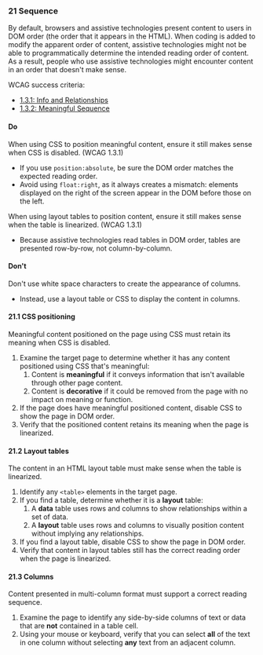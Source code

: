 ### 21 Sequence

By default, browsers and assistive technologies present content to users in DOM order (the order that it appears in the HTML). When coding is added to modify the apparent order of content, assistive technologies might not be able to programmatically determine the intended reading order of content. As a result, people who use assistive technologies might encounter content in an order that doesn't make sense.

WCAG success criteria:

- [1.3.1: Info and Relationships](https://www.w3.org/WAI/WCAG21/Understanding/info-and-relationships.html)
- [1.3.2: Meaningful Sequence](https://www.w3.org/WAI/WCAG21/Understanding/meaningful-sequence.html)

#### Do

When using CSS to position meaningful content, ensure it still makes sense when CSS is disabled. (WCAG 1.3.1)

- If you use `position:absolute`, be sure the DOM order matches the expected reading order.
- Avoid using `float:right`, as it always creates a mismatch: elements displayed on the right of the screen appear in the DOM before those on the left.

When using layout tables to position content, ensure it still makes sense when the table is linearized. (WCAG 1.3.1)

- Because assistive technologies read tables in DOM order, tables are presented row-by-row, not column-by-column.

#### Don't

Don't use white space characters to create the appearance of columns.

- Instead, use a layout table or CSS to display the content in columns.

#### 21.1 CSS positioning

Meaningful content positioned on the page using CSS must retain its meaning when CSS is disabled.

1. Examine the target page to determine whether it has any content positioned using CSS that's meaningful:
    1. Content is **meaningful** if it conveys information that isn't available through other page content.
    2. Content is **decorative** if it could be removed from the page with no impact on meaning or function.
2. If the page does have meaningful positioned content, disable CSS to show the page in DOM order.
3. Verify that the positioned content retains its meaning when the page is linearized.

#### 21.2 Layout tables

The content in an HTML layout table must make sense when the table is linearized.

1. Identify any `<table>` elements in the target page.
2. If you find a table, determine whether it is a **layout** table:
    1. A **data** table uses rows and columns to show relationships within a set of data.
    2. A **layout** table uses rows and columns to visually position content without implying any relationships.
3. If you find a layout table, disable CSS to show the page in DOM order.
4. Verify that content in layout tables still has the correct reading order when the page is linearized.

#### 21.3 Columns

Content presented in multi-column format must support a correct reading sequence.

1. Examine the page to identify any side-by-side columns of text or data that are **not** contained in a table cell.
2. Using your mouse or keyboard, verify that you can select **all** of the text in one column without selecting **any** text from an adjacent column.
